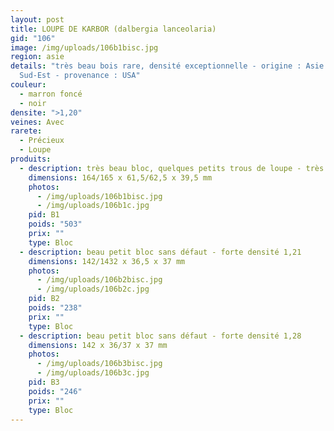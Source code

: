 ```yaml
---
layout: post
title: LOUPE DE KARBOR (dalbergia lanceolaria)
gid: "106"
image: /img/uploads/106b1bisc.jpg
region: asie
details: "très beau bois rare, densité exceptionnelle - origine : Asie du
  Sud-Est - provenance : USA"
couleur:
  - marron foncé
  - noir
densite: ">1,20"
veines: Avec
rarete:
  - Précieux
  - Loupe
produits:
  - description: très beau bloc, quelques petits trous de loupe - très forte densité 1,27
    dimensions: 164/165 x 61,5/62,5 x 39,5 mm
    photos:
      - /img/uploads/106b1bisc.jpg
      - /img/uploads/106b1c.jpg
    pid: B1
    poids: "503"
    prix: ""
    type: Bloc
  - description: beau petit bloc sans défaut - forte densité 1,21
    dimensions: 142/1432 x 36,5 x 37 mm
    photos:
      - /img/uploads/106b2bisc.jpg
      - /img/uploads/106b2c.jpg
    pid: B2
    poids: "238"
    prix: ""
    type: Bloc
  - description: beau petit bloc sans défaut - forte densité 1,28
    dimensions: 142 x 36/37 x 37 mm
    photos:
      - /img/uploads/106b3bisc.jpg
      - /img/uploads/106b3c.jpg
    pid: B3
    poids: "246"
    prix: ""
    type: Bloc
---
```

